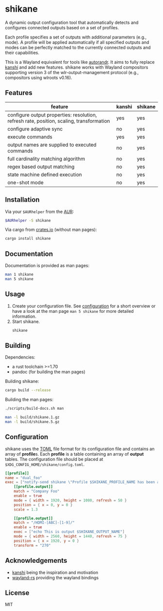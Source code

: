 # shikane
A dynamic output configuration tool that automatically detects and configures
connected outputs based on a set of profiles.

Each profile specifies a set of outputs with additional parameters (e.g., mode).
A profile will be applied automatically if all specified outputs and modes can
be perfectly matched to the currently connected outputs and their capabilities.

This is a Wayland equivalent for tools like [autorandr].
It aims to fully replace [kanshi] and add new features.
shikane works with Wayland compositors supporting version 3 of the
wlr-output-management protocol (e.g., compositors using wlroots v0.16).

## Features
| feature | kanshi | shikane |
| ------- | ------ | ------- |
| configure output properties: resolution, refresh rate, position, scaling, transformation | yes | yes |
| configure adaptive sync | no | yes |
| execute commands | yes | yes |
| output names are supplied to executed commands | no | yes |
| full cardinality matching algorithm | no | yes |
| regex based output matching | no | yes |
| state machine defined execution | no | yes |
| one-shot mode | no | yes |

## Installation
Via your `$AURhelper` from the [AUR]:
```sh
$AURhelper -S shikane
```

Via cargo from [crates.io] (without man pages):
```sh
cargo install shikane
```

## Documentation
Documentation is provided as man pages:
```sh
man 1 shikane
man 5 shikane
```

## Usage
1. Create your configuration file.
    See [configuration](#configuration) for a short overview
    or have a look at the man page `man 5 shikane` for more detailed information.
2. Start shikane.
    ```sh
    shikane
    ```

## Building
Dependencies:
- a rust toolchain >=1.70
- pandoc (for building the man pages)

Building shikane:
```sh
cargo build --release
```

Building the man pages:
```sh
./scripts/build-docs.sh man

man -l build/shikane.1.gz
man -l build/shikane.5.gz
```

## Configuration
shikane uses the [TOML] file format for its configuration file
and contains an array of **profile**s. Each **profile** is a table containing an
array of **output** tables. The configuration file should be placed at
`$XDG_CONFIG_HOME/shikane/config.toml`.

```toml
[[profile]]
name = "dual_foo"
exec = ["notify-send shikane \"Profile $SHIKANE_PROFILE_NAME has been applied\""]
    [[profile.output]]
    match = "Company Foo"
    enable = true
    mode = { width = 1920, height = 1080, refresh = 50 }
    position = { x = 0, y = 0 }
    scale = 1.3

    [[profile.output]]
    match = "/HDMI-[ABC]-[1-9]/"
    enable = true
    exec = ["echo This is output $SHIKANE_OUTPUT_NAME"]
    mode = { width = 2560, height = 1440, refresh = 75 }
    position = { x = 1920, y = 0 }
    transform = "270"
```

## Acknowledgements
- [kanshi] being the inspiration and motivation
- [wayland-rs] providing the wayland bindings

## License
MIT


[AUR]: https://aur.archlinux.org/packages/shikane
[autorandr]: https://github.com/phillipberndt/autorandr
[crates.io]: https://crates.io/crates/shikane
[kanshi]: https://sr.ht/~emersion/kanshi
[TOML]: https://toml.io
[wayland-rs]: https://github.com/Smithay/wayland-rs

